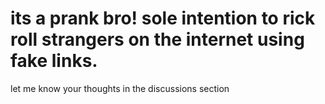 # its a prank bro! sole intention to rick roll strangers on the internet using fake links.

let me know your thoughts in the discussions section
